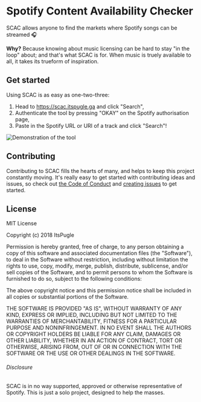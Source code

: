 # Spotify Content Availability Checker
SCAC allows anyone to find the markets where Spotify songs can be streamed :headphones:  

**Why?** Because knowing about music licensing can be hard to stay "in the loop" about; and that's what SCAC is for. When music is truely available to all, it takes its trueform of inspiration.

## Get started
Using SCAC is as easy as one-two-three:
1. Head to https://scac.itspugle.ga and click "Search",
2. Authenticate the tool by pressing "OKAY" on the Spotify authorisation page,
3. Paste in the Spotify URL or URI of a track and click "Search"!

![Demonstration of the tool](https://cdn.itspugle.ga/spotify/scac/demo.gif)

## Contributing
Contributing to SCAC fills the hearts of many, and helps to keep this project constantly moving. It's really easy to get started with contributing ideas and issues, so check out [the Code of Conduct](https://gitlab.com/itspugle/scac/blob/master/CONTRIBUTING.md) and [creating issues](https://gitlab.com/itspugle/scac/wikis/Creating-Issues) to get started.

## License
MIT License

Copyright (c) 2018 ItsPugle

Permission is hereby granted, free of charge, to any person obtaining a copy
of this software and associated documentation files (the "Software"), to deal
in the Software without restriction, including without limitation the rights
to use, copy, modify, merge, publish, distribute, sublicense, and/or sell
copies of the Software, and to permit persons to whom the Software is
furnished to do so, subject to the following conditions:

The above copyright notice and this permission notice shall be included in all
copies or substantial portions of the Software.

THE SOFTWARE IS PROVIDED "AS IS", WITHOUT WARRANTY OF ANY KIND, EXPRESS OR
IMPLIED, INCLUDING BUT NOT LIMITED TO THE WARRANTIES OF MERCHANTABILITY,
FITNESS FOR A PARTICULAR PURPOSE AND NONINFRINGEMENT. IN NO EVENT SHALL THE
AUTHORS OR COPYRIGHT HOLDERS BE LIABLE FOR ANY CLAIM, DAMAGES OR OTHER
LIABILITY, WHETHER IN AN ACTION OF CONTRACT, TORT OR OTHERWISE, ARISING FROM,
OUT OF OR IN CONNECTION WITH THE SOFTWARE OR THE USE OR OTHER DEALINGS IN THE
SOFTWARE.

###### Disclosure
SCAC is in no way supported, approved or otherwise representative of Spotify. This is just a solo project, designed to help the masses.
